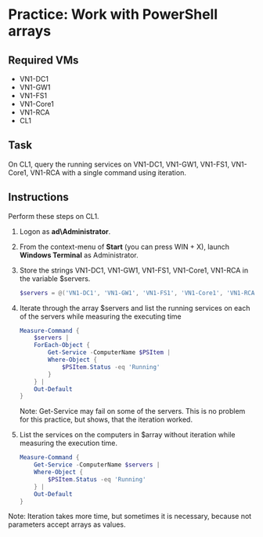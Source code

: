 # Practice: Work with PowerShell arrays

## Required VMs

* VN1-DC1
* VN1-GW1
* VN1-FS1
* VN1-Core1
* VN1-RCA
* CL1

## Task

On CL1, query the running services on VN1-DC1, VN1-GW1, VN1-FS1, VN1-Core1, VN1-RCA with a single command using iteration.

## Instructions

Perform these steps on CL1.

1. Logon as **ad\Administrator**.
1. From the context-menu of **Start** (you can press WIN + X), launch **Windows Terminal** as Administrator.
1. Store the strings VN1-DC1, VN1-GW1, VN1-FS1, VN1-Core1, VN1-RCA in the variable $servers.

    ````powershell
    $servers = @('VN1-DC1', 'VN1-GW1', 'VN1-FS1', 'VN1-Core1', 'VN1-RCA')
    ````

1. Iterate through the array $servers and list the running services on each of the servers while measuring the executing time

    ````powershell
    Measure-Command {
        $servers | 
        ForEach-Object { 
            Get-Service -ComputerName $PSItem | 
            Where-Object { 
                $PSItem.Status -eq 'Running' 
            }
        } |
        Out-Default
    }
    ````

    Note: Get-Service may fail on some of the servers. This is no problem for this practice, but shows, that the iteration worked.

1. List the services on the computers in $array without iteration while measuring the execution time.

    ````powershell
    Measure-Command {
        Get-Service -ComputerName $servers | 
        Where-Object { 
            $PSItem.Status -eq 'Running' 
        } |
        Out-Default
    }

Note: Iteration takes more time, but sometimes it is necessary, because not parameters accept arrays as values.
